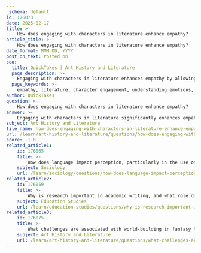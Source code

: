 ```yaml
---
_schema: default
id: 176073
date: 2025-02-17
title: >-
    How does engaging with characters in literature enhance empathy?
article_title: >-
    How does engaging with characters in literature enhance empathy?
date_format: MMM DD, YYYY
post_on_text: Posted on
seo:
  title: QuickTakes | Art History and Literature
  page_description: >-
    Engaging with characters in literature enhances empathy by allowing readers to immerse themselves in diverse perspectives and emotional experiences, fostering understanding, compassion, and cultural sensitivity.
  page_keywords: >-
    empathy, literature, character engagement, understanding emotions, perspective-taking, emotional connection, cultural sensitivity, non-judgmental attitude, complex human behavior, reading experience
author: QuickTakes
question: >-
    How does engaging with characters in literature enhance empathy?
answer: >-
    Engaging with characters in literature significantly enhances empathy by allowing readers to immerse themselves in diverse perspectives and emotional experiences. Here are several ways this engagement fosters empathy:\n\n1. **Understanding Complex Emotions**: Literature often delves into intricate emotional landscapes, presenting characters who face various challenges and dilemmas. By experiencing these narratives, readers can better understand and relate to feelings that may be different from their own. This process acts as a form of emotional practice, akin to using a "CPR dummy" for emotional development, as it helps readers navigate and recognize complex human emotions.\n\n2. **Perspective-Taking**: Engaging with characters encourages readers to adopt different viewpoints. This aligns with Dr. Teresa Weisman’s components of empathy, which include taking another's perspective and recognizing emotions. When readers step into the shoes of characters from diverse backgrounds or with unique experiences, they cultivate a deeper understanding of those individuals' thoughts and feelings.\n\n3. **Avoiding Judgment**: Literature often presents characters in morally ambiguous situations, prompting readers to consider the context of their actions. This can help readers develop a non-judgmental attitude, as they learn to appreciate the complexities of human behavior and the factors that influence decisions.\n\n4. **Emotional Engagement**: The emotional connection that readers form with characters can lead to a profound sense of empathy. Vivid descriptions, relatable experiences, and well-crafted dialogue create an immersive experience that allows readers to feel what the characters feel. This emotional engagement can evoke compassion and a desire to understand others' experiences more deeply.\n\n5. **Cultural Sensitivity**: Engaging with characters from various cultural backgrounds can enhance readers' cultural awareness and sensitivity. This understanding is crucial in avoiding misunderstandings and biases, as literature often reflects the nuances of different cultures and social contexts.\n\nIn summary, literature serves as a powerful tool for enhancing empathy by allowing readers to explore complex emotions, practice perspective-taking, avoid judgment, and engage emotionally with characters. This engagement not only enriches the reading experience but also fosters a greater understanding of the diverse human experience.
subject: Art History and Literature
file_name: how-does-engaging-with-characters-in-literature-enhance-empathy.md
url: /learn/art-history-and-literature/questions/how-does-engaging-with-characters-in-literature-enhance-empathy
score: -1.0
related_article1:
    id: 176065
    title: >-
        How does language impact perception, particularly in the use of identity-first and person-first language?
    subject: Sociology
    url: /learn/sociology/questions/how-does-language-impact-perception-particularly-in-the-use-of-identityfirst-and-personfirst-language
related_article2:
    id: 176059
    title: >-
        Why is research important in academic writing, and what role does APA citation play?
    subject: Education Studies
    url: /learn/education-studies/questions/why-is-research-important-in-academic-writing-and-what-role-does-apa-citation-play
related_article3:
    id: 176075
    title: >-
        What challenges are associated with world-building in fantasy literature?
    subject: Art History and Literature
    url: /learn/art-history-and-literature/questions/what-challenges-are-associated-with-worldbuilding-in-fantasy-literature
---
```


&nbsp;